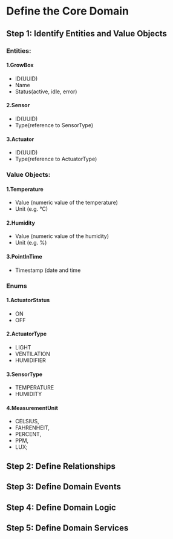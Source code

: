 # Define the Core Domain
## Step 1: Identify Entities and Value Objects
### Entities:
#### 1.GrowBox
- ID(UUID)
- Name
- Status(active, idle, error)
#### 2.Sensor
- ID(UUID)
- Type(reference to SensorType)
#### 3.Actuator 
- ID(UUID)
- Type(reference to ActuatorType)
### Value Objects:
#### 1.Temperature
- Value (numeric value of the temperature)
- Unit (e.g. °C)
#### 2.Humidity
- Value (numeric value of the humidity)
- Unit (e.g. %)
#### 3.PointInTime
- Timestamp (date and time
### Enums
#### 1.ActuatorStatus
- ON
- OFF
#### 2.ActuatorType 
- LIGHT
- VENTILATION
- HUMIDIFIER
#### 3.SensorType
- TEMPERATURE
- HUMIDITY
#### 4.MeasurementUnit
- CELSIUS, 
- FAHRENHEIT, 
- PERCENT, 
- PPM, 
- LUX;
## Step 2: Define Relationships
## Step 3: Define Domain Events
## Step 4: Define Domain Logic
## Step 5: Define Domain Services  
